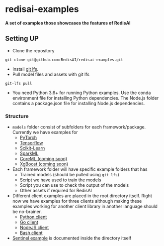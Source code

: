 # redisai-examples

**A set of examples those showcases the features of RedisAI**

## Setting UP
- Clone the repository
```
git clone git@github.com:RedisAI/redisai-examples.git
```

- Install [git lfs](https://help.github.com/en/articles/installing-git-large-file-storage).
- Pull model files and assets with git lfs
```
git-lfs pull
```
- You need Python 3.6+ for running Python examples. Use the conda environment file for installing Python dependencies. The Node.js folder contains a package.json file for installing Node.js dependencies.


### Structure

- `models` folder consist of subfolders for each framework/package. Currently we have examples for
    - [PyTorch](./models/pytorch)
    - [Tensorflow](./models/tensorflow)
    - [Scikit-Learn](./models/sklearn)
    - [SparkML](./models/spark)
    - [CoreML (coming soon)](./models/coreml)
    - [XgBoost (coming soon)](./models/xgboost)
- Each framework folder will have specific example folders that has
    - Trained models (should be pulled using `git lfs`)
    - Script we have used to train the models
    - Script you can use to check the output of the models
    - Other assets if required for RedisAI
- Different client examples are placed in the root directory itself. Right now we have examples for three clients although making these examples working for another client library in another language should be no-brainer.
    - [Python client](./python_client)
    - [Go client](./go_client)
    - [NodeJS client](./js_client)
    - [Bash client](./bash_client)
- [Sentinel example](./sentinel) is documented inside the directory itself